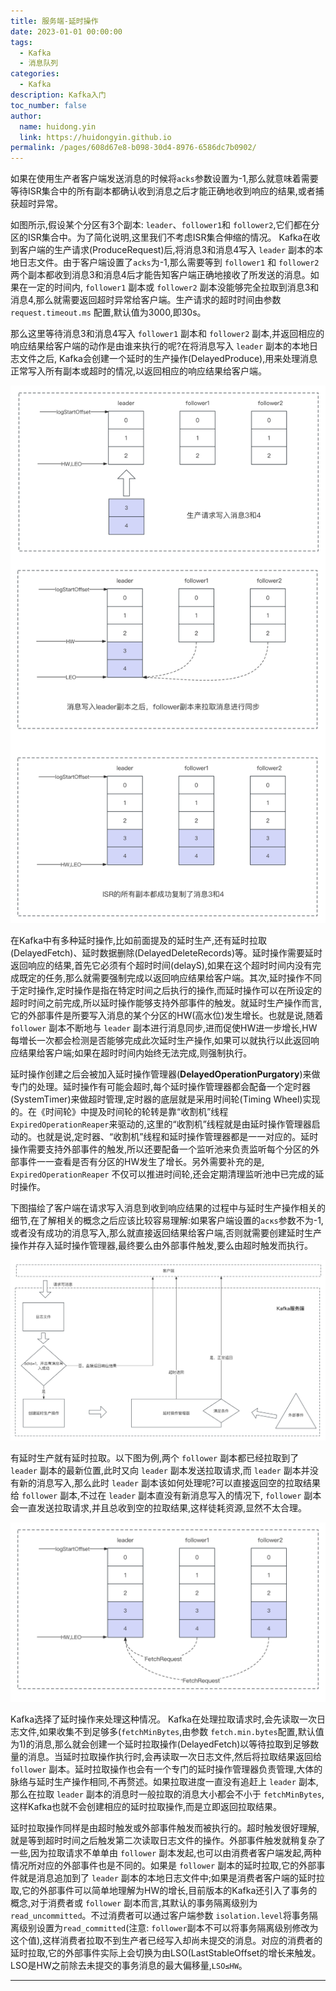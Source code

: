 ```yaml
---
title: 服务端-延时操作
date: 2023-01-01 00:00:00
tags: 
  - Kafka
  - 消息队列
categories: 
  - Kafka
description: Kafka入门
toc_number: false
author:
  name: huidong.yin
  link: https://huidongyin.github.io
permalink: /pages/608d67e8-b098-30d4-8976-6586dc7b0902/
---
```


如果在使用生产者客户端发送消息的时候将`acks`参数设置为-1,那么就意味着需要等待ISR集合中的所有副本都确认收到消息之后才能正确地收到响应的结果,或者捕获超时异常。

如图所示,假设某个分区有3个副本: `leader`、`follower1`和 `follower2`,它们都在分区的ISR集合中。为了简化说明,这里我们不考虑ISR集合伸缩的情况。 Kafka在收到客户端的生产请求(ProduceRequest)后,将消息3和消息4写入 `leader` 副本的本地日志文件。由于客户端设置了`acks`为-1,那么需要等到 `follower1` 和 `follower2` 两个副本都收到消息3和消息4后才能告知客户端正确地接收了所发送的消息。如果在一定的时间内, `follower1` 副本或 `follower2` 副本没能够完全拉取到消息3和消息4,那么就需要返回超时异常给客户端。生产请求的超时时间由参数 `request.timeout.ms` 配置,默认值为3000,即30s。

那么这里等待消息3和消息4写入 `follower1` 副本和 `follower2` 副本,并返回相应的响应结果给客户端的动作是由谁来执行的呢?在将消息写入 `leader` 副本的本地日志文件之后, Kafka会创建一个延时的生产操作(DelayedProduce),用来处理消息正常写入所有副本或超时的情况,以返回相应的响应结果给客户端。

![](https://raw.githubusercontent.com/huidongyin/DrawingBed/main/kafka/202311240911509.png)

在Kafka中有多种延时操作,比如前面提及的延时生产,还有延时拉取(DelayedFetch)、延时数据删除(DelayedDeleteRecords)等。延时操作需要延时返回响应的结果,首先它必须有个超时时间(delayS),如果在这个超时时间内没有完成既定的任务,那么就需要强制完成以返回响应结果给客户端。其次,延时操作不同于定时操作,定时操作是指在特定时间之后执行的操作,而延时操作可以在所设定的超时时间之前完成,所以延时操作能够支持外部事件的触发。就延时生产操作而言,它的外部事件是所要写入消息的某个分区的HW(高水位)发生增长。也就是说,随着 `follower` 副本不断地与 `leader` 副本进行消息同步,进而促使HW进一步增长,HW每増长一次都会检测是否能够完成此次延时生产操作,如果可以就执行以此返回响应结果给客户端;如果在超时时间内始终无法完成,则强制执行。

延时操作创建之后会被加入延时操作管理器(**DelayedOperationPurgatory**)来做专门的处理。延时操作有可能会超时,每个延时操作管理器都会配备一个定时器(SystemTimer)来做超时管理,定时器的底层就是采用时间轮(Timing Wheel)实现的。在《时间轮》中提及时间轮的轮转是靠“收割机”线程`ExpiredOperationReaper`来驱动的,这里的“收割机”线程就是由延时操作管理器启动的。也就是说,定时器、“收割机”线程和延时操作管理器都是一一对应的。延时操作需要支持外部事件的触发,所以还要配备一个监听池来负责监听每个分区的外部事件一一查看是否有分区的HW发生了增长。另外需要补充的是, `ExpiredOperationReaper` 不仅可以推进时间轮,还会定期清理监听池中已完成的延时操作。

下图描绘了客户端在请求写入消息到收到响应结果的过程中与延时生产操作相关的细节,在了解相关的概念之后应该比较容易理解:如果客户端设置的`acκs`参数不为-1,或者没有成功的消息写入,那么就直接返回结果给客户端,否则就需要创建延时生产操作并存入延时操作管理器,最终要么由外部事件触发,要么由超时触发而执行。


![](https://raw.githubusercontent.com/huidongyin/DrawingBed/main/kafka/202311240911896.png)


有延时生产就有延时拉取。以下图为例,两个 `follower` 副本都已经拉取到了 `leader` 副本的最新位置,此时又向 `leader` 副本发送拉取请求,而 `leader` 副本并没有新的消息写入,那么此时 `leader` 副本该如何处理呢?可以直接返回空的拉取结果给 `follower` 副本,不过在 `leader` 副本直没有新消息写入的情况下, `follower` 副本会一直发送拉取请求,并且总收到空的拉取结果,这样徒耗资源,显然不太合理。

![](https://raw.githubusercontent.com/huidongyin/DrawingBed/main/kafka/202311240911429.png)

Kafka选择了延时操作来处理这种情况。 Kafka在处理拉取请求时,会先读取一次日志文件,如果收集不到足够多(`fetchMinBytes`,由参数 `fetch.min.bytes`配置,默认值为1)的消息,那么就会创建一个延时拉取操作(DelayedFetch)以等待拉取到足够数量的消息。当延时拉取操作执行时,会再读取一次日志文件,然后将拉取结果返回给 `follower` 副本。延时拉取操作也会有一个专门的延时操作管理器负责管理,大体的脉络与延时生产操作相同,不再赘述。如果拉取进度一直没有追赶上 `leader` 副本,那么在拉取 `leader` 副本的消息时一般拉取的消息大小都会不小于 `fetchMinBytes`,这样Kafka也就不会创建相应的延时拉取操作,而是立即返回拉取结果。

延时拉取操作同样是由超时触发或外部事件触发而被执行的。超时触发很好理解,就是等到超时时间之后触发第二次读取日志文件的操作。外部事件触发就稍复杂了一些,因为拉取请求不单单由 `follower` 副本发起,也可以由消费者客户端发起,两种情况所对应的外部事件也是不同的。如果是 `follower` 副本的延时拉取,它的外部事件就是消息追加到了 `leader` 副本的本地日志文件中;如果是消费者客户端的延时拉取,它的外部事件可以简单地理解为HW的增长,目前版本的Kafka还引入了事务的概念,对于消费者或 `follower` 副本而言,其默认的事务隔离级别为`read_uncommitted`。不过消费者可以通过客户端参数 `isolation.level`将事务隔离级别设置为`read_committed`(注意: `follower`副本不可以将事务隔离级别修改为这个值),这样消费者拉取不到生产者已经写入却尚未提交的消息。对应的消费者的延时拉取,它的外部事件实际上会切换为由LSO(LastStableOffset的增长来触发。LSO是HW之前除去未提交的事务消息的最大偏移量,`LSO≤HW`。

---
